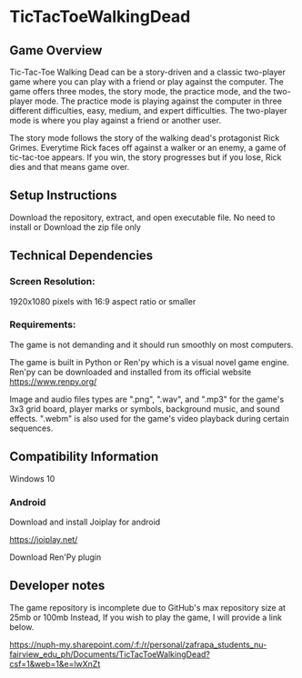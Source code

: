 # TicTacToeWalkingDead

## Game Overview
Tic-Tac-Toe Walking Dead can be a story-driven and a classic two-player 
game where you can play with a friend or play against the computer. The 
game offers three modes, the story mode, the practice mode, and the two-player
mode. The practice mode is playing against the computer in three
different difficulties, easy, medium, and expert difficulties. The two-player 
mode is where you play against a friend or another user.

The story mode follows the story of the walking dead's protagonist 
Rick Grimes. Everytime Rick faces off against a walker or an enemy, a game
of tic-tac-toe appears. If you win, the story progresses but if you lose, 
Rick dies and that means game over.

## Setup Instructions
Download the repository, extract, and open executable file. No need to install
or
Download the zip file only

## Technical Dependencies 

### Screen Resolution: 
1920x1080 pixels with 16:9 aspect ratio or smaller
### Requirements: 
The game is not demanding and it should run smoothly on
most computers.

The game is built in Python or Ren'py which is a visual novel game engine.
Ren'py can be downloaded and installed from its official website 
https://www.renpy.org/

Image and audio files types are ".png", ".wav", and ".mp3" for the game's 
3x3 grid board, player marks or symbols, background music, and sound
effects. ".webm" is also used for the game's video playback during certain
sequences.

## Compatibility Information
Windows 10

### Android
Download and install Joiplay for android 

https://joiplay.net/

Download Ren'Py plugin

## Developer notes
The game repository is incomplete due to GitHub's max repository size at 25mb or 100mb
Instead,
If you wish to play the game, I will provide a link below.

https://nuph-my.sharepoint.com/:f:/r/personal/zafrapa_students_nu-fairview_edu_ph/Documents/TicTacToeWalkingDead?csf=1&web=1&e=lwXnZt
